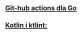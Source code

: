 ## [Git-hub actions dla Go](https://github.com/czyzu1710/Projektowanie-obiektowe-CW3/blob/main/.github/workflows/go.yml)

## [Kotlin i ktlint:](https://github.com/czyzu1710/Projektowanie-obiektowe-CW4/blob/main/pre-commit)
